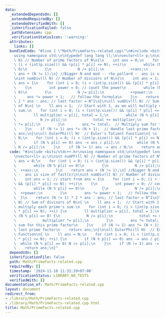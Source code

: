 ```yaml
---
data:
  _extendedDependsOn: []
  _extendedRequiredBy: []
  _extendedVerifiedWith: []
  _isVerificationFailed: false
  _pathExtension: cpp
  _verificationStatusIcon: ':warning:'
  attributes:
    links: []
  bundledCode: "#line 1 \"Math/PrimeFacts-related.cpp\"\n#include <bits/stdc++.h>\n\
    using namespace std;\n\ntypedef long long ll;\n\nvector<ll> p;\n\nint numPF(ll\
    \ N) // Number of prime factors of N\n{\n    int ans = 0;\n    for (int i = 0;\
    \ (i < (int)p.size()) && (p[i] * p[i] <= N); ++i)\n        while (N % p[i] ==\
    \ 0)\n        {\n            N /= p[i];\n            ++ans;\n        }\n    return\
    \ ans + (N != 1);\n} //Bigger N and mod -- rho_pollard -  ans is size of fact(x)\n\
    \nint numDiv(ll N) // Number of divisors of N\n{\n    int ans = 1; // start from\
    \ ans = 1\n    for (int i = 0; (i < (int)p.size()) && (p[i] * p[i] <= N); ++i)\n\
    \    {\n        int power = 0; // count the power\n        while (N % p[i] ==\
    \ 0)\n        {\n            N /= p[i];\n            ++power;\n        }\n   \
    \     ans *= power + 1;   // follow the formula\n    }\n    return (N != 1) ?\
    \ 2 * ans : ans; // last factor = N^1\n}\n\nll sumDiv(ll N) // Sum of divisors\
    \ of N\n{ \n    ll ans = 1;  // Start with 1, as we will multiply each prime's\
    \ sum.\n    for (int i = 0; (i < (int)p.size()) && (p[i] * p[i] <= N); ++i) {\n\
    \        ll multiplier = p[i], total = 1;\n        while (N % p[i] == 0) {\n \
    \           N /= p[i];\n            total += multiplier;\n            multiplier\
    \ *= p[i];\n        }\n        ans *= total;  // Multiply sum for this prime factor\n\
    \    }\n    if (N != 1) ans *= (N + 1);  // Handle last prime factor\n    return\
    \ ans;\n}\n\nll EulerPhi(ll N)  // Euler's Totient Function\n{ \n    ll ans =\
    \ N;\n    for (int i = 0; (i < (int)p.size()) && (p[i] * p[i] <= N); ++i) {\n\
    \        if (N % p[i] == 0) ans -= ans / p[i];\n        while (N % p[i] == 0)\
    \ N /= p[i];\n    }\n    if (N != 1) ans -= ans / N;\n    return ans;\n}\n"
  code: "#include <bits/stdc++.h>\nusing namespace std;\n\ntypedef long long ll;\n\
    \nvector<ll> p;\n\nint numPF(ll N) // Number of prime factors of N\n{\n    int\
    \ ans = 0;\n    for (int i = 0; (i < (int)p.size()) && (p[i] * p[i] <= N); ++i)\n\
    \        while (N % p[i] == 0)\n        {\n            N /= p[i];\n          \
    \  ++ans;\n        }\n    return ans + (N != 1);\n} //Bigger N and mod -- rho_pollard\
    \ -  ans is size of fact(x)\n\nint numDiv(ll N) // Number of divisors of N\n{\n\
    \    int ans = 1; // start from ans = 1\n    for (int i = 0; (i < (int)p.size())\
    \ && (p[i] * p[i] <= N); ++i)\n    {\n        int power = 0; // count the power\n\
    \        while (N % p[i] == 0)\n        {\n            N /= p[i];\n          \
    \  ++power;\n        }\n        ans *= power + 1;   // follow the formula\n  \
    \  }\n    return (N != 1) ? 2 * ans : ans; // last factor = N^1\n}\n\nll sumDiv(ll\
    \ N) // Sum of divisors of N\n{ \n    ll ans = 1;  // Start with 1, as we will\
    \ multiply each prime's sum.\n    for (int i = 0; (i < (int)p.size()) && (p[i]\
    \ * p[i] <= N); ++i) {\n        ll multiplier = p[i], total = 1;\n        while\
    \ (N % p[i] == 0) {\n            N /= p[i];\n            total += multiplier;\n\
    \            multiplier *= p[i];\n        }\n        ans *= total;  // Multiply\
    \ sum for this prime factor\n    }\n    if (N != 1) ans *= (N + 1);  // Handle\
    \ last prime factor\n    return ans;\n}\n\nll EulerPhi(ll N)  // Euler's Totient\
    \ Function\n{ \n    ll ans = N;\n    for (int i = 0; (i < (int)p.size()) && (p[i]\
    \ * p[i] <= N); ++i) {\n        if (N % p[i] == 0) ans -= ans / p[i];\n      \
    \  while (N % p[i] == 0) N /= p[i];\n    }\n    if (N != 1) ans -= ans / N;\n\
    \    return ans;\n}"
  dependsOn: []
  isVerificationFile: false
  path: Math/PrimeFacts-related.cpp
  requiredBy: []
  timestamp: '2024-11-10 11:32:39+07:00'
  verificationStatus: LIBRARY_NO_TESTS
  verifiedWith: []
documentation_of: Math/PrimeFacts-related.cpp
layout: document
redirect_from:
- /library/Math/PrimeFacts-related.cpp
- /library/Math/PrimeFacts-related.cpp.html
title: Math/PrimeFacts-related.cpp
---
```

